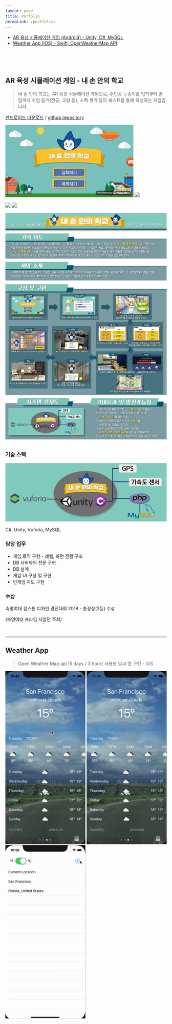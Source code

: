 ```yaml
---
layout: page
title: Porfolio
permalink: /portfolio/
---
```


- [AR 육성 시뮬레이션 게임 (Android) - Unity, C#, MySQL](https://github.com/daheenallwhite/ARSimulationGame_SnowFlake)
- [Weather App (iOS) - Swift, OpenWeatherMap API](https://github.com/daheenallwhite/WeatherApp) 

&nbsp;

&nbsp;



## AR 육성 시뮬레이션 게임 - 내 손 안의 학교

> 내 손 안의 학교는 AR 육성 시뮬레이션 게임으로, 주인공 눈송이를 입학부터 졸업까지 수업 듣기(전공, 교양 등), 스펙 쌓기 등의 퀘스트를 통해 육성하는 게임입니다

[안드로이드 다운로드](https://drive.google.com/file/d/14NRzxCzf0J_nB12_KM2Y3GC7UpI6zfTg/view?usp=sharing) / [github repository](https://github.com/daheenallwhite/ARSimulationGame_SnowFlake)

<p float="left">
  <img src="https://github.com/daheenallwhite/ARSimulationGame_SnowFlake/blob/master/images/start.gif?raw=true" width="400" />
  <img src="https://github.com/daheenallwhite/ARSimulationGame_SnowFlake/blob/master/images/monster.gif?raw=true" width="400" /> 
</p>

<p float="left">
  <img src="https://github.com/daheenallwhite/ARSimulationGame_SnowFlake/blob/master/images/classroom.gif?raw=true" width="400" />
  <img src="https://github.com/daheenallwhite/ARSimulationGame_SnowFlake/blob/master/images/toeic-monster.gif?raw=true" width="400" /> 
</p>

![](https://github.com/daheenallwhite/ARSimulationGame_SnowFlake/blob/master/images/poster.png?raw=true)

### 기술 스택

![](https://github.com/daheenallwhite/ARSimulationGame_SnowFlake/blob/master/images/stack-brief.png?raw=true)

C#, Unity, Vuforia, MySQL

### 담당 업무

- 게임 로직 구현 - 레벨, 화면 전환 구조
- DB 서버와의 전문 구현 
- DB 설계
- 게임 UI 구성 및 구현
- 인게임 지도 구현

### 수상

숙명여대 캡스톤 디자인 경진대회 2018 - 총장상(3등) 수상

(숙명여대 프라임 사업단 주최)

&nbsp;

---

## Weather App

>  Open Weather Map api (5 days / 3 hour) 사용한 날씨 앱 구현 - iOS

<p float="left">
  <img src="https://github.com/daheenallwhite/WeatherApp/blob/master/images/display-1.gif?raw=true" width="250" />
  <img src="https://github.com/daheenallwhite/WeatherApp/blob/master/images/display-2.gif?raw=true" width="250" /> 
  <img src="https://github.com/daheenallwhite/WeatherApp/blob/master/images/display-3.gif?raw=true" width="250" />
</p>



&nbsp;